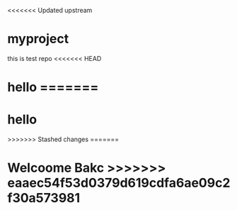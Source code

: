 <<<<<<< Updated upstream
# myproject
this is test repo
<<<<<<< HEAD
<h1>hello
=======
<h1>hello</h2>
>>>>>>> Stashed changes
=======
<h1>Welcoome Bakc
>>>>>>> eaaec54f53d0379d619cdfa6ae09c2f30a573981
